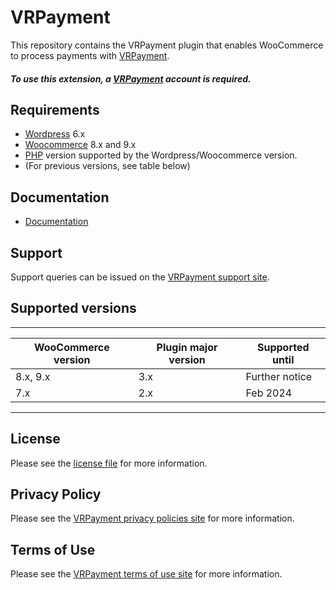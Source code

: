 

# VRPayment
This repository contains the VRPayment plugin that enables WooCommerce to process payments with [VRPayment](https://www.vr-payment.de/).

##### To use this extension, a [VRPayment](https://gateway.vr-payment.de/user/login)  account is required.

## Requirements

* [Wordpress](https://wordpress.org/) 6.x
* [Woocommerce](https://woocommerce.com/) 8.x and 9.x
* [PHP](http://php.net/) version supported by the Wordpress/Woocommerce version.
* (For previous versions, see table below)

## Documentation

* [Documentation](https://gateway.vr-payment.de/doc/woocommerce/3.3.7/docs/en/documentation.html)

## Support

Support queries can be issued on the [VRPayment support site](https://www.vr-payment.de/hotline).

## Supported versions

____________________________________________________________________________
| WooCommerce version    | Plugin major version   | Supported until        |
|------------------------|------------------------|------------------------|
| 8.x, 9.x               | 3.x                    | Further notice         |
| 7.x                    | 2.x                    | Feb 2024               |
----------------------------------------------------------------------------

## License

Please see the [license file](https://github.com/vr-payment/woocommerce/blob/3.3.7/LICENSE) for more information.

## Privacy Policy

Please see the [VRPayment privacy policies site](https://en.vrpayment.com/legal/privacy-policy) for more information.

## Terms of Use

Please see the [VRPayment terms of use site](https://en.vrpayment.com/legal/agb) for more information.
